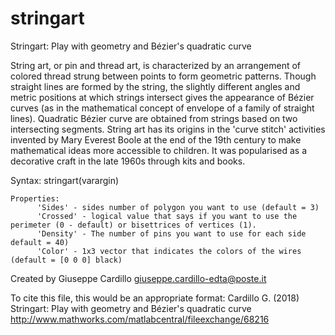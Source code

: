 # stringart
Stringart: Play with geometry and Bézier's quadratic curve

String art, or pin and thread art, is characterized by an arrangement of colored thread strung between points to form geometric patterns. Though straight lines are formed by the string, the slightly different angles and metric positions at which strings intersect gives the appearance of Bézier curves (as in the mathematical concept of envelope of a family of straight lines). Quadratic Bézier curve are obtained from strings based on two intersecting segments. String art has its origins in the 'curve
stitch' activities invented by Mary Everest Boole at the end of the 19th century to make mathematical ideas more accessible to children. It was popularised as a decorative craft in the late 1960s through kits and books.    

Syntax: 	stringart(varargin)
     
    Properties:
          'Sides' - sides number of polygon you want to use (default = 3)
          'Crossed' - logical value that says if you want to use the perimeter (0 - default) or bisettrices of vertices (1).
          'Density' - The number of pins you want to use for each side default = 40)
          'Color' - 1x3 vector that indicates the colors of the wires (default = [0 0 0] black)
 
           
Created by Giuseppe Cardillo
giuseppe.cardillo-edta@poste.it
 
To cite this file, this would be an appropriate format:
Cardillo G. (2018) Stringart: Play with geometry and Bézier's quadratic curve
http://www.mathworks.com/matlabcentral/fileexchange/68216
